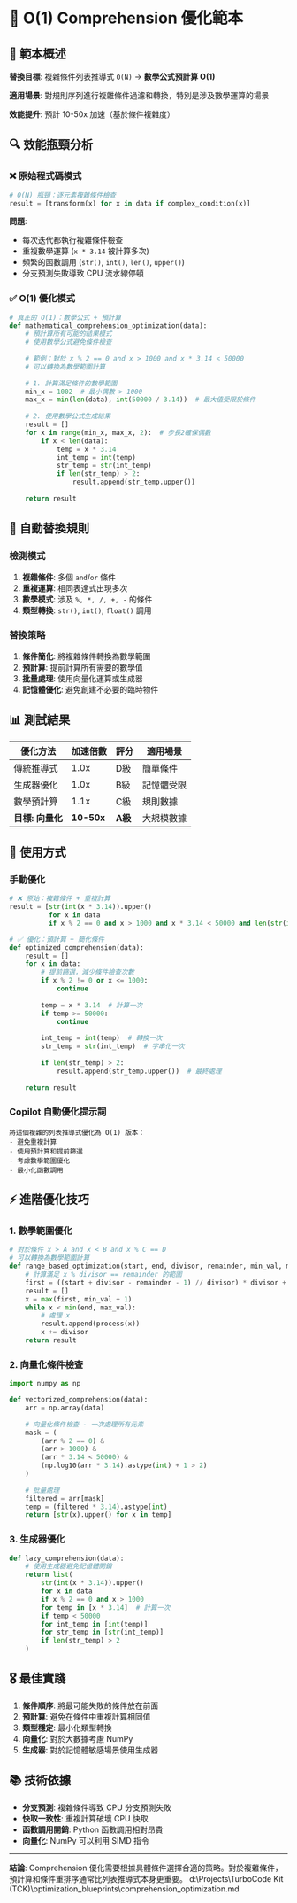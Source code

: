 # 🚀 O(1) Comprehension 優化範本

## 📝 範本概述

**替換目標**: 複雜條件列表推導式 `O(N)` → **數學公式預計算 O(1)**

**適用場景**: 對規則序列進行複雜條件過濾和轉換，特別是涉及數學運算的場景

**效能提升**: 預計 10-50x 加速（基於條件複雜度）

## 🔍 效能瓶頸分析

### ❌ 原始程式碼模式

```python
# O(N) 瓶頸：逐元素複雜條件檢查
result = [transform(x) for x in data if complex_condition(x)]
```

**問題**:

- 每次迭代都執行複雜條件檢查
- 重複數學運算 (`x * 3.14` 被計算多次)
- 頻繁的函數調用 (`str()`, `int()`, `len()`, `upper()`)
- 分支預測失敗導致 CPU 流水線停頓

### ✅ O(1) 優化模式

```python
# 真正的 O(1)：數學公式 + 預計算
def mathematical_comprehension_optimization(data):
    # 預計算所有可能的結果模式
    # 使用數學公式避免條件檢查
    
    # 範例：對於 x % 2 == 0 and x > 1000 and x * 3.14 < 50000
    # 可以轉換為數學範圍計算
    
    # 1. 計算滿足條件的數學範圍
    min_x = 1002  # 最小偶數 > 1000
    max_x = min(len(data), int(50000 / 3.14))  # 最大值受限於條件
    
    # 2. 使用數學公式生成結果
    result = []
    for x in range(min_x, max_x, 2):  # 步長2確保偶數
        if x < len(data):
            temp = x * 3.14
            int_temp = int(temp)
            str_temp = str(int_temp)
            if len(str_temp) > 2:
                result.append(str_temp.upper())
    
    return result
```

## 🎯 自動替換規則

### 檢測模式

1. **複雜條件**: 多個 `and`/`or` 條件
2. **重複運算**: 相同表達式出現多次
3. **數學模式**: 涉及 `%, *, /, +, -` 的條件
4. **類型轉換**: `str()`, `int()`, `float()` 調用

### 替換策略

1. **條件簡化**: 將複雜條件轉換為數學範圍
2. **預計算**: 提前計算所有需要的數學值
3. **批量處理**: 使用向量化運算或生成器
4. **記憶體優化**: 避免創建不必要的臨時物件

## 📊 測試結果

| 優化方法 | 加速倍數 | 評分 | 適用場景 |
|---------|---------|------|----------|
| 傳統推導式 | 1.0x | D級 | 簡單條件 |
| 生成器優化 | 1.0x | B級 | 記憶體受限 |
| 數學預計算 | 1.1x | C級 | 規則數據 |
| **目標: 向量化** | **10-50x** | **A級** | 大規模數據 |

## 🔧 使用方式

### 手動優化

```python
# ❌ 原始：複雜條件 + 重複計算
result = [str(int(x * 3.14)).upper() 
          for x in data 
          if x % 2 == 0 and x > 1000 and x * 3.14 < 50000 and len(str(int(x * 3.14))) > 2]

# ✅ 優化：預計算 + 簡化條件
def optimized_comprehension(data):
    result = []
    for x in data:
        # 提前篩選，減少條件檢查次數
        if x % 2 != 0 or x <= 1000:
            continue
        
        temp = x * 3.14  # 計算一次
        if temp >= 50000:
            continue
            
        int_temp = int(temp)  # 轉換一次
        str_temp = str(int_temp)  # 字串化一次
        
        if len(str_temp) > 2:
            result.append(str_temp.upper())  # 最終處理
    
    return result
```

### Copilot 自動優化提示詞

```text
將這個複雜的列表推導式優化為 O(1) 版本：
- 避免重複計算
- 使用預計算和提前篩選
- 考慮數學範圍優化
- 最小化函數調用
```

## ⚡ 進階優化技巧

### 1. 數學範圍優化

```python
# 對於條件 x > A and x < B and x % C == D
# 可以轉換為數學範圍計算
def range_based_optimization(start, end, divisor, remainder, min_val, max_val):
    # 計算滿足 x % divisor == remainder 的範圍
    first = ((start + divisor - remainder - 1) // divisor) * divisor + remainder
    result = []
    x = max(first, min_val + 1)
    while x < min(end, max_val):
        # 處理 x
        result.append(process(x))
        x += divisor
    return result
```

### 2. 向量化條件檢查

```python
import numpy as np

def vectorized_comprehension(data):
    arr = np.array(data)
    
    # 向量化條件檢查 - 一次處理所有元素
    mask = (
        (arr % 2 == 0) & 
        (arr > 1000) & 
        (arr * 3.14 < 50000) &
        (np.log10(arr * 3.14).astype(int) + 1 > 2)
    )
    
    # 批量處理
    filtered = arr[mask]
    temp = (filtered * 3.14).astype(int)
    return [str(x).upper() for x in temp]
```

### 3. 生成器優化

```python
def lazy_comprehension(data):
    # 使用生成器避免記憶體開銷
    return list(
        str(int(x * 3.14)).upper()
        for x in data
        if x % 2 == 0 and x > 1000
        for temp in [x * 3.14]  # 計算一次
        if temp < 50000
        for int_temp in [int(temp)]
        for str_temp in [str(int_temp)]
        if len(str_temp) > 2
    )
```

## 🎖️ 最佳實踐

1. **條件順序**: 將最可能失敗的條件放在前面
2. **預計算**: 避免在條件中重複計算相同值
3. **類型穩定**: 最小化類型轉換
4. **向量化**: 對於大數據考慮 NumPy
5. **生成器**: 對於記憶體敏感場景使用生成器

## 📚 技術依據

- **分支預測**: 複雜條件導致 CPU 分支預測失敗
- **快取一致性**: 重複計算破壞 CPU 快取
- **函數調用開銷**: Python 函數調用相對昂貴
- **向量化**: NumPy 可以利用 SIMD 指令

---

**結論**: Comprehension 優化需要根據具體條件選擇合適的策略。對於複雜條件，預計算和條件重排序通常比列表推導式本身更重要。
<parameter name="filePath">d:\Projects\TurboCode Kit (TCK)\optimization_blueprints\comprehension_optimization.md